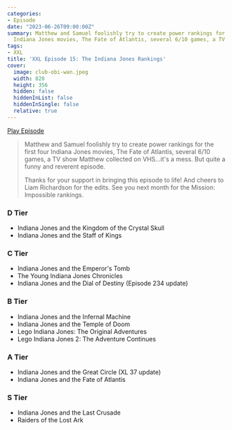 ```yaml
---
categories:
- Episode
date: "2023-06-26T09:00:00Z"
summary: Matthew and Samuel foolishly try to create power rankings for the first four
  Indiana Jones movies, The Fate of Atlantis, several 6/10 games, a TV show...
tags:
- XXL
title: 'XXL Episode 15: The Indiana Jones Rankings'
cover: 
  image: club-obi-wan.jpeg
  width: 828
  height: 356
  hidden: false
  hiddenInList: false
  hiddenInSingle: false
  relative: true
---
```


[Play Episode](https://www.patreon.com/posts/xxl-episode-15-85116654)
> Matthew and Samuel foolishly try to create power rankings for the first four Indiana Jones movies, The Fate of Atlantis, several 6/10 games, a TV show Matthew collected on VHS...it's a mess. But quite a funny and reverent episode.
>
> Thanks for your support in bringing this episode to life! And cheers to Liam Richardson for the edits. See you next month for the Mission: Impossible rankings.

### D Tier

- Indiana Jones and the Kingdom of the Crystal Skull
- Indiana Jones and the Staff of Kings

### C Tier

- Indiana Jones and the Emperor's Tomb
- The Young Indiana Jones Chronicles
- Indiana Jones and the Dial of Destiny (Episode 234 update)

### B Tier

- Indiana Jones and the Infernal Machine
- Indiana Jones and the Temple of Doom
- Lego Indiana Jones: The Original Adventures
- Lego Indiana Jones 2: The Adventure Continues

### A Tier

- Indiana Jones and the Great Circle (XL 37 update)
- Indiana Jones and the Fate of Atlantis

### S Tier

- Indiana Jones and the Last Crusade
- Raiders of the Lost Ark
